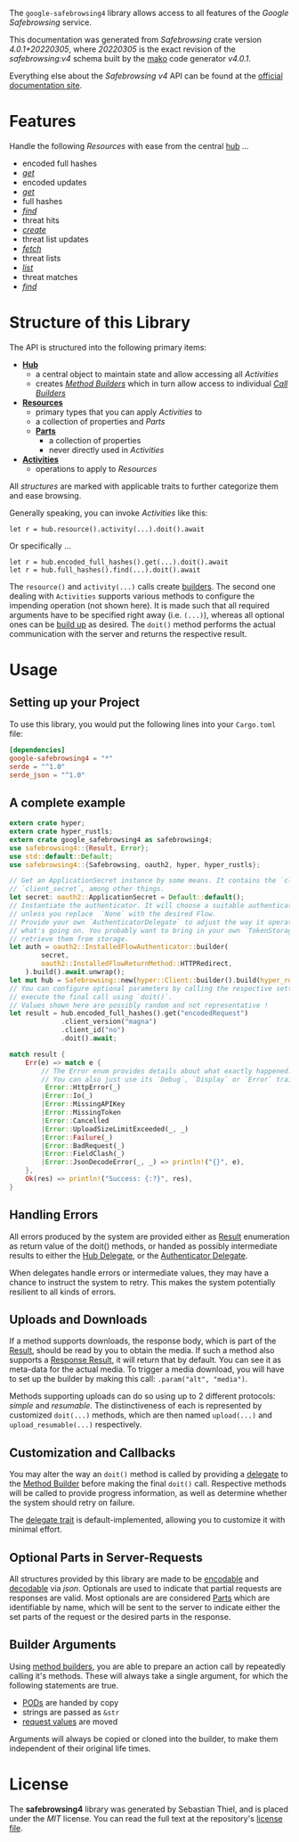 <!---
DO NOT EDIT !
This file was generated automatically from 'src/generator/templates/api/README.md.mako'
DO NOT EDIT !
-->
The `google-safebrowsing4` library allows access to all features of the *Google Safebrowsing* service.

This documentation was generated from *Safebrowsing* crate version *4.0.1+20220305*, where *20220305* is the exact revision of the *safebrowsing:v4* schema built by the [mako](http://www.makotemplates.org/) code generator *v4.0.1*.

Everything else about the *Safebrowsing* *v4* API can be found at the
[official documentation site](https://developers.google.com/safe-browsing/).
# Features

Handle the following *Resources* with ease from the central [hub](https://docs.rs/google-safebrowsing4/4.0.1+20220305/google_safebrowsing4/Safebrowsing) ... 

* encoded full hashes
 * [*get*](https://docs.rs/google-safebrowsing4/4.0.1+20220305/google_safebrowsing4/api::EncodedFullHasheGetCall)
* encoded updates
 * [*get*](https://docs.rs/google-safebrowsing4/4.0.1+20220305/google_safebrowsing4/api::EncodedUpdateGetCall)
* full hashes
 * [*find*](https://docs.rs/google-safebrowsing4/4.0.1+20220305/google_safebrowsing4/api::FullHasheFindCall)
* threat hits
 * [*create*](https://docs.rs/google-safebrowsing4/4.0.1+20220305/google_safebrowsing4/api::ThreatHitCreateCall)
* threat list updates
 * [*fetch*](https://docs.rs/google-safebrowsing4/4.0.1+20220305/google_safebrowsing4/api::ThreatListUpdateFetchCall)
* threat lists
 * [*list*](https://docs.rs/google-safebrowsing4/4.0.1+20220305/google_safebrowsing4/api::ThreatListListCall)
* threat matches
 * [*find*](https://docs.rs/google-safebrowsing4/4.0.1+20220305/google_safebrowsing4/api::ThreatMatcheFindCall)




# Structure of this Library

The API is structured into the following primary items:

* **[Hub](https://docs.rs/google-safebrowsing4/4.0.1+20220305/google_safebrowsing4/Safebrowsing)**
    * a central object to maintain state and allow accessing all *Activities*
    * creates [*Method Builders*](https://docs.rs/google-safebrowsing4/4.0.1+20220305/google_safebrowsing4/client::MethodsBuilder) which in turn
      allow access to individual [*Call Builders*](https://docs.rs/google-safebrowsing4/4.0.1+20220305/google_safebrowsing4/client::CallBuilder)
* **[Resources](https://docs.rs/google-safebrowsing4/4.0.1+20220305/google_safebrowsing4/client::Resource)**
    * primary types that you can apply *Activities* to
    * a collection of properties and *Parts*
    * **[Parts](https://docs.rs/google-safebrowsing4/4.0.1+20220305/google_safebrowsing4/client::Part)**
        * a collection of properties
        * never directly used in *Activities*
* **[Activities](https://docs.rs/google-safebrowsing4/4.0.1+20220305/google_safebrowsing4/client::CallBuilder)**
    * operations to apply to *Resources*

All *structures* are marked with applicable traits to further categorize them and ease browsing.

Generally speaking, you can invoke *Activities* like this:

```Rust,ignore
let r = hub.resource().activity(...).doit().await
```

Or specifically ...

```ignore
let r = hub.encoded_full_hashes().get(...).doit().await
let r = hub.full_hashes().find(...).doit().await
```

The `resource()` and `activity(...)` calls create [builders][builder-pattern]. The second one dealing with `Activities` 
supports various methods to configure the impending operation (not shown here). It is made such that all required arguments have to be 
specified right away (i.e. `(...)`), whereas all optional ones can be [build up][builder-pattern] as desired.
The `doit()` method performs the actual communication with the server and returns the respective result.

# Usage

## Setting up your Project

To use this library, you would put the following lines into your `Cargo.toml` file:

```toml
[dependencies]
google-safebrowsing4 = "*"
serde = "^1.0"
serde_json = "^1.0"
```

## A complete example

```Rust
extern crate hyper;
extern crate hyper_rustls;
extern crate google_safebrowsing4 as safebrowsing4;
use safebrowsing4::{Result, Error};
use std::default::Default;
use safebrowsing4::{Safebrowsing, oauth2, hyper, hyper_rustls};

// Get an ApplicationSecret instance by some means. It contains the `client_id` and 
// `client_secret`, among other things.
let secret: oauth2::ApplicationSecret = Default::default();
// Instantiate the authenticator. It will choose a suitable authentication flow for you, 
// unless you replace  `None` with the desired Flow.
// Provide your own `AuthenticatorDelegate` to adjust the way it operates and get feedback about 
// what's going on. You probably want to bring in your own `TokenStorage` to persist tokens and
// retrieve them from storage.
let auth = oauth2::InstalledFlowAuthenticator::builder(
        secret,
        oauth2::InstalledFlowReturnMethod::HTTPRedirect,
    ).build().await.unwrap();
let mut hub = Safebrowsing::new(hyper::Client::builder().build(hyper_rustls::HttpsConnectorBuilder::new().with_native_roots().https_or_http().enable_http1().enable_http2().build()), auth);
// You can configure optional parameters by calling the respective setters at will, and
// execute the final call using `doit()`.
// Values shown here are possibly random and not representative !
let result = hub.encoded_full_hashes().get("encodedRequest")
             .client_version("magna")
             .client_id("no")
             .doit().await;

match result {
    Err(e) => match e {
        // The Error enum provides details about what exactly happened.
        // You can also just use its `Debug`, `Display` or `Error` traits
         Error::HttpError(_)
        |Error::Io(_)
        |Error::MissingAPIKey
        |Error::MissingToken
        |Error::Cancelled
        |Error::UploadSizeLimitExceeded(_, _)
        |Error::Failure(_)
        |Error::BadRequest(_)
        |Error::FieldClash(_)
        |Error::JsonDecodeError(_, _) => println!("{}", e),
    },
    Ok(res) => println!("Success: {:?}", res),
}

```
## Handling Errors

All errors produced by the system are provided either as [Result](https://docs.rs/google-safebrowsing4/4.0.1+20220305/google_safebrowsing4/client::Result) enumeration as return value of
the doit() methods, or handed as possibly intermediate results to either the 
[Hub Delegate](https://docs.rs/google-safebrowsing4/4.0.1+20220305/google_safebrowsing4/client::Delegate), or the [Authenticator Delegate](https://docs.rs/yup-oauth2/*/yup_oauth2/trait.AuthenticatorDelegate.html).

When delegates handle errors or intermediate values, they may have a chance to instruct the system to retry. This 
makes the system potentially resilient to all kinds of errors.

## Uploads and Downloads
If a method supports downloads, the response body, which is part of the [Result](https://docs.rs/google-safebrowsing4/4.0.1+20220305/google_safebrowsing4/client::Result), should be
read by you to obtain the media.
If such a method also supports a [Response Result](https://docs.rs/google-safebrowsing4/4.0.1+20220305/google_safebrowsing4/client::ResponseResult), it will return that by default.
You can see it as meta-data for the actual media. To trigger a media download, you will have to set up the builder by making
this call: `.param("alt", "media")`.

Methods supporting uploads can do so using up to 2 different protocols: 
*simple* and *resumable*. The distinctiveness of each is represented by customized 
`doit(...)` methods, which are then named `upload(...)` and `upload_resumable(...)` respectively.

## Customization and Callbacks

You may alter the way an `doit()` method is called by providing a [delegate](https://docs.rs/google-safebrowsing4/4.0.1+20220305/google_safebrowsing4/client::Delegate) to the 
[Method Builder](https://docs.rs/google-safebrowsing4/4.0.1+20220305/google_safebrowsing4/client::CallBuilder) before making the final `doit()` call. 
Respective methods will be called to provide progress information, as well as determine whether the system should 
retry on failure.

The [delegate trait](https://docs.rs/google-safebrowsing4/4.0.1+20220305/google_safebrowsing4/client::Delegate) is default-implemented, allowing you to customize it with minimal effort.

## Optional Parts in Server-Requests

All structures provided by this library are made to be [encodable](https://docs.rs/google-safebrowsing4/4.0.1+20220305/google_safebrowsing4/client::RequestValue) and 
[decodable](https://docs.rs/google-safebrowsing4/4.0.1+20220305/google_safebrowsing4/client::ResponseResult) via *json*. Optionals are used to indicate that partial requests are responses 
are valid.
Most optionals are are considered [Parts](https://docs.rs/google-safebrowsing4/4.0.1+20220305/google_safebrowsing4/client::Part) which are identifiable by name, which will be sent to 
the server to indicate either the set parts of the request or the desired parts in the response.

## Builder Arguments

Using [method builders](https://docs.rs/google-safebrowsing4/4.0.1+20220305/google_safebrowsing4/client::CallBuilder), you are able to prepare an action call by repeatedly calling it's methods.
These will always take a single argument, for which the following statements are true.

* [PODs][wiki-pod] are handed by copy
* strings are passed as `&str`
* [request values](https://docs.rs/google-safebrowsing4/4.0.1+20220305/google_safebrowsing4/client::RequestValue) are moved

Arguments will always be copied or cloned into the builder, to make them independent of their original life times.

[wiki-pod]: http://en.wikipedia.org/wiki/Plain_old_data_structure
[builder-pattern]: http://en.wikipedia.org/wiki/Builder_pattern
[google-go-api]: https://github.com/google/google-api-go-client

# License
The **safebrowsing4** library was generated by Sebastian Thiel, and is placed 
under the *MIT* license.
You can read the full text at the repository's [license file][repo-license].

[repo-license]: https://github.com/Byron/google-apis-rsblob/main/LICENSE.md

